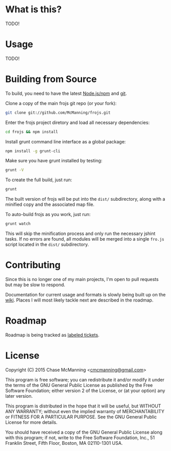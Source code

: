 What is this?
======
TODO!

Usage
======
TODO!

Building from Source
======
To build, you need to have the latest [Node.js/npm](http://nodejs.org/download/) and [git](http://git-scm.com/downloads).

Clone a copy of the main frojs git repo (or your fork):
```bash
git clone git://github.com/McManning/frojs.git
```

Enter the frojs project diretory and load all necessary dependencies:
```bash
cd frojs && npm install
```

Install grunt command line interface as a global package:
```bash
npm install -g grunt-cli
```

Make sure you have grunt installed by testing:
```bash
grunt -V
```

To create the full build, just run:
```bash
grunt
```

The built version of frojs will be put into the `dist/` subdirectory, along with a minified copy and the associated map file. 

To auto-build frojs as you work, just run:
```bash
grunt watch
```

This will skip the minification process and only run the necessary jshint tasks. If no errors are found, all modules will be merged into a single `fro.js` script located in the `dist/` subdirectory.

Contributing
======
Since this is no longer one of my main projects, I'm open to pull requests but may be slow to respond. 

Documentation for current usage and formats is slowly being built up on the [wiki](https://github.com/McManning/frojs/wiki). Places I will most likely tackle next are described in the roadmap.

Roadmap
======
Roadmap is being tracked as [labeled tickets](https://github.com/McManning/frojs/labels/roadmap).

License
======

Copyright (C) 2015 Chase McManning <<cmcmanning@gmail.com>>

This program is free software; you can redistribute it and/or modify
it under the terms of the GNU General Public License as published by
the Free Software Foundation; either version 2 of the License, or
(at your option) any later version.

This program is distributed in the hope that it will be useful,
but WITHOUT ANY WARRANTY; without even the implied warranty of
MERCHANTABILITY or FITNESS FOR A PARTICULAR PURPOSE.  See the
GNU General Public License for more details.

You should have received a copy of the GNU General Public License along
with this program; if not, write to the Free Software Foundation, Inc.,
51 Franklin Street, Fifth Floor, Boston, MA 02110-1301 USA.
